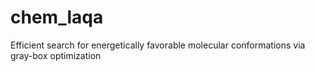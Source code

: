 # chem_laqa
Efficient search for energetically favorable molecular conformations via gray-box optimization
